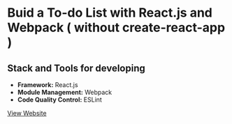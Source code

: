 # Buid a To-do List with React.js and Webpack ( without create-react-app )

## Stack and Tools for developing
* **Framework:** React.js
* **Module Management:** Webpack
* **Code Quality Control:** ESLint

[View Website](https://maureensayshi.github.io/To-do-List-for-React.js-Practice/dist/index.html)
